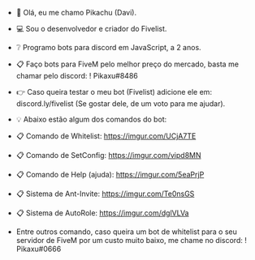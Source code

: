 - 👋 Olá, eu me chamo Pikachu (Davi).
- 💻 Sou o desenvolvedor e criador do Fivelist.
- ❔ Programo bots para discord em JavaScript, a 2 anos.
- 📋 Faço bots para FiveM pelo melhor preço do mercado, basta me chamar pelo discord: ! Pikaxu#8486
- 👉 Caso queira testar o meu bot (Fivelist) adicione ele em: discord.ly/fivelist (Se gostar dele, de um voto para me ajudar).
- 💡 Abaixo estão algum dos comandos do bot:


- 📋 Comando de Whitelist: 
https://imgur.com/UCjA7TE

- 📋 Comando de SetConfig:
https://imgur.com/vipd8MN

- 📋 Comando de Help (ajuda):
https://imgur.com/5eaPrjP

- 📋 Sistema de Ant-Invite:
https://imgur.com/Te0nsGS

- 📋 Sistema de AutoRole:
https://imgur.com/dglVLVa

- Entre outros comando, caso queira um bot de whitelist para o seu servidor de FiveM por um custo muito baixo, me chame no discord: ! Pikaxu#0666
